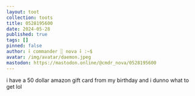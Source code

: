 ```yaml
---
layout: toot
collection: toots
title: 0528195600
date: 2024-05-28
published: true
tags: []
pinned: false
author: ⸸ commander ░ nova ⸸ :~$
avatar: /img/avatar/daemon.jpeg
mastodon: https://mastodon.online/@cmdr_nova/0528195600
---
```


i have a 50 dollar amazon gift card from my birthday and i dunno what to get lol
